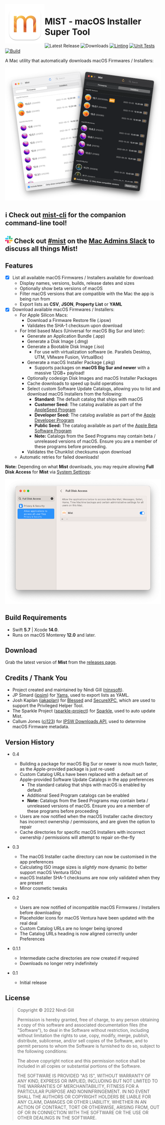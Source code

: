 <img align="left" width="128" height="128" src="README%20Resources/App%20Icon.png">

# MIST - macOS Installer Super Tool

![Latest Release](https://img.shields.io/github/v/release/ninxsoft/Mist?display_name=tag&label=Latest%20Release&sort=semver) ![Downloads](https://img.shields.io/github/downloads/ninxsoft/Mist/total?label=Downloads) [![Linting](https://github.com/ninxsoft/Mist/actions/workflows/linting.yml/badge.svg)](https://github.com/ninxsoft/Mist/actions/workflows/linting.yml) [![Unit Tests](https://github.com/ninxsoft/Mist/actions/workflows/unit_tests.yml/badge.svg)](https://github.com/ninxsoft/Mist/actions/workflows/unit_tests.yml) [![Build](https://github.com/ninxsoft/Mist/actions/workflows/build.yml/badge.svg)](https://github.com/ninxsoft/Mist/actions/workflows/build.yml)

A Mac utility that automatically downloads macOS Firmwares / Installers:

![Example Screenshot](README%20Resources/Example.png)

## :information_source: Check out [mist-cli](https://github.com/ninxsoft/mist-cli) for the companion command-line tool!

## ![Slack](README%20Resources/Slack.png) Check out [#mist](https://macadmins.slack.com/archives/CF0CFM5B7) on the [Mac Admins Slack](https://macadmins.slack.com) to discuss all things Mist!

## Features

- [x] List all available macOS Firmwares / Installers available for download:
  - Display names, versions, builds, release dates and sizes
  - Optionally show beta versions of macOS
  - Filter macOS versions that are compatible with the Mac the app is being run from
  - Export lists as **CSV**, **JSON**, **Property List** or **YAML**
- [x] Download available macOS Firmwares / Installers:
  - For Apple Silicon Macs:
    - Download a Firmware Restore file (.ipsw)
    - Validates the SHA-1 checksum upon download
  - For Intel based Macs (Universal for macOS Big Sur and later):
    - Generate an Application Bundle (.app)
    - Generate a Disk Image (.dmg)
    - Generate a Bootable Disk Image (.iso)
      - For use with virtualization software (ie. Parallels Desktop, UTM, VMware Fusion, VirtualBox)
    - Generate a macOS Installer Package (.pkg)
      - Supports packages on **macOS Big Sur and newer** with a massive 12GB+ payload!
    - Optionally codesign Disk Images and macOS Installer Packages
    - Cache downloads to speed up build operations
    - Select custom Software Update Catalogs, allowing you to list and download macOS Installers from the following:
      - **Standard:** The default catalog that ships with macOS
      - **Customer Seed:** The catalog available as part of the [AppleSeed Program](https://appleseed.apple.com/)
      - **Developer Seed:** The catalog available as part of the [Apple Developer Program](https://developer.apple.com/programs/)
      - **Public Seed:** The catalog available as part of the [Apple Beta Software Program](https://beta.apple.com/)
      - **Note:** Catalogs from the Seed Programs may contain beta / unreleased versions of macOS. Ensure you are a member of these programs before proceeding.
    - Validates the Chunklist checksums upon download
  - Automatic retries for failed downloads!

**Note:** Depending on what **Mist** downloads, you may require allowing **Full Disk Access** for **Mist** via [System Settings](https://support.apple.com/en-us/guide/mac-help/mh15217/13.0/mac/13.0):

![Full Disk Access](README%20Resources/Full%20Disk%20Access.png)

## Build Requirements

- Swift **5.7** | Xcode **14.0**.
- Runs on macOS Monterey **12.0** and later.

## Download

Grab the latest version of **Mist** from the [releases page](https://github.com/ninxsoft/Mist/releases).

## Credits / Thank You

- Project created and maintained by Nindi Gill ([ninxsoft](https://github.com/ninxsoft)).
- JP Simard ([jpsim](https://github.com/jpsim)) for [Yams](https://github.com/jpsim/Yams), used to export lists as YAML.
- Josh Kaplan ([jakaplan](https://github.com/jakaplan)) for [Blessed](https://github.com/trilemma-dev/Blessed) and [SecureXPC](https://github.com/trilemma-dev/SecureXPC), which are used to support the Privileged Helper Tool.
- The Sparkle Project ([sparkle-project](https://github.com/sparkle-project)) for [Sparkle](https://github.com/sparkle-project/Sparkle), used to auto update Mist.
- Callum Jones ([cj123](https://github.com/cj123)) for [IPSW Downloads API](https://ipswdownloads.docs.apiary.io), used to determine macOS Firmware metadata.

## Version History

- 0.4

  - Building a package for macOS Big Sur or newer is now much faster, as the Apple-provided package is just re-used
  - Custom Catalog URLs have been replaced with a default set of Apple-provided Software Update Catalogs in the app preferences
    - The standard catalog that ships with macOS is enabled by default
    - Additional Seed Program catalogs can be enabled
    - **Note:** Catalogs from the Seed Programs may contain beta / unreleased versions of macOS. Ensure you are a member of these programs before proceeding
  - Users are now notified when the macOS Installer cache directory has incorrect ownership / permissions, and are given the option to repair
  - Cache directories for specific macOS Installers with incorrect ownership / permissions will attempt to repair on-the-fly

- 0.3

  - The macOS Installer cache directory can now be customised in the app preferences
  - Calculating ISO image sizes is _slightly_ more dynamic (to better support macOS Ventura ISOs)
  - macOS Installer SHA-1 checksums are now only validated when they are present
  - Minor cosmetic tweaks

- 0.2

  - Users are now notified of incompatible macOS Firmwares / Installers before downloading
  - Placeholder icons for macOS Ventura have been updated with the real deal
  - Custom Catalog URLs are no longer being ignored
  - The Catalog URLs heading is now aligned correctly under Preferences

- 0.1.1

  - Intermediate cache directories are now created if required
  - Downloads no longer retry indefinitely

- 0.1

  - Initial release

## License

> Copyright © 2022 Nindi Gill
>
> Permission is hereby granted, free of charge, to any person obtaining a copy
> of this software and associated documentation files (the "Software"), to deal
> in the Software without restriction, including without limitation the rights
> to use, copy, modify, merge, publish, distribute, sublicense, and/or sell
> copies of the Software, and to permit persons to whom the Software is
> furnished to do so, subject to the following conditions:
>
> The above copyright notice and this permission notice shall be included in all
> copies or substantial portions of the Software.
>
> THE SOFTWARE IS PROVIDED "AS IS", WITHOUT WARRANTY OF ANY KIND, EXPRESS OR
> IMPLIED, INCLUDING BUT NOT LIMITED TO THE WARRANTIES OF MERCHANTABILITY,
> FITNESS FOR A PARTICULAR PURPOSE AND NONINFRINGEMENT. IN NO EVENT SHALL THE
> AUTHORS OR COPYRIGHT HOLDERS BE LIABLE FOR ANY CLAIM, DAMAGES OR OTHER
> LIABILITY, WHETHER IN AN ACTION OF CONTRACT, TORT OR OTHERWISE, ARISING FROM,
> OUT OF OR IN CONNECTION WITH THE SOFTWARE OR THE USE OR OTHER DEALINGS IN THE
> SOFTWARE.
